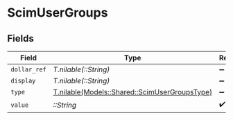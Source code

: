 # ScimUserGroups


## Fields

| Field                                                                                      | Type                                                                                       | Required                                                                                   | Description                                                                                |
| ------------------------------------------------------------------------------------------ | ------------------------------------------------------------------------------------------ | ------------------------------------------------------------------------------------------ | ------------------------------------------------------------------------------------------ |
| `dollar_ref`                                                                               | *T.nilable(::String)*                                                                      | :heavy_minus_sign:                                                                         | N/A                                                                                        |
| `display`                                                                                  | *T.nilable(::String)*                                                                      | :heavy_minus_sign:                                                                         | N/A                                                                                        |
| `type`                                                                                     | [T.nilable(Models::Shared::ScimUserGroupsType)](../../models/shared/scimusergroupstype.md) | :heavy_minus_sign:                                                                         | N/A                                                                                        |
| `value`                                                                                    | *::String*                                                                                 | :heavy_check_mark:                                                                         | N/A                                                                                        |